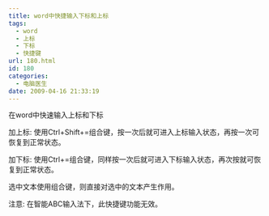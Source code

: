 ```yaml
---
title: word中快捷输入下标和上标
tags:
  - word
  - 上标
  - 下标
  - 快捷键
url: 180.html
id: 180
categories:
  - 电脑医生
date: 2009-04-16 21:33:19
---
```


在word中快速输入上标和下标  

加上标: 使用Ctrl+Shift+=组合键，按一次后就可进入上标输入状态，再按一次可恢复到正常状态。  

加下标: 使用Ctrl+=组合键，同样按一次后就可进入下标输入状态，再次按就可恢复到正常状态。  

选中文本使用组合键，则直接对选中的文本产生作用。  

注意: 在智能ABC输入法下，此快捷键功能无效。